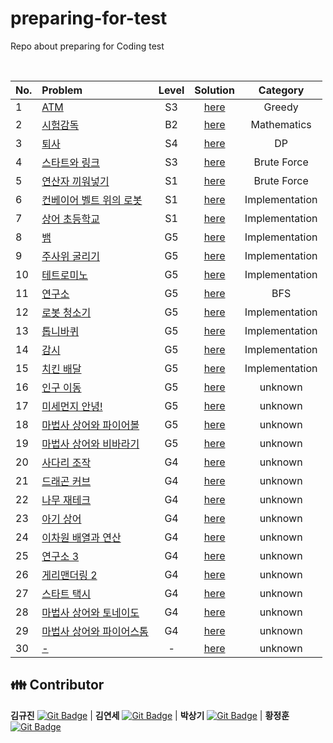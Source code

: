 # preparing-for-test
Repo about preparing for Coding test

<br>

|No.|Problem|Level|Solution|Category|
|:---|:---|:---:|:---:|:---:|
|1|[ATM](https://www.acmicpc.net/problem/11399)|S3|[here](./1)|Greedy|
|2|[시험감독](https://www.acmicpc.net/problem/13458)|B2|[here](./2)|Mathematics|
|3|[퇴사](https://www.acmicpc.net/problem/14501)|S4|[here](./3)|DP|
|4|[스타트와 링크](https://www.acmicpc.net/problem/14889)|S3|[here](./4)|Brute Force|
|5|[연산자 끼워넣기](https://www.acmicpc.net/problem/14888)|S1|[here](./5)|Brute Force|
|6|[컨베이어 벨트 위의 로봇](https://www.acmicpc.net/problem/20055)|S1|[here](./6)|Implementation|
|7|[상어 초등학교](https://www.acmicpc.net/problem/21608)|S1|[here](./7)|Implementation|
|8|[뱀](https://www.acmicpc.net/problem/3190)|G5|[here](./8)|Implementation|
|9|[주사위 굴리기](https://www.acmicpc.net/problem/14499)|G5|[here](./9)|Implementation|
|10|[테트로미노](https://www.acmicpc.net/problem/14500)|G5|[here](./10)|Implementation|
|11|[연구소](https://www.acmicpc.net/problem/14502)|G5|[here](./11)|BFS|
|12|[로봇 청소기](https://www.acmicpc.net/problem/14503)|G5|[here](./12)|Implementation|
|13|[톱니바퀴](https://www.acmicpc.net/problem/14891)|G5|[here](./13)|Implementation|
|14|[감시](https://www.acmicpc.net/problem/15683)|G5|[here](./14)|Implementation|
|15|[치킨 배달](https://www.acmicpc.net/problem/15686)|G5|[here](./15)|Implementation|
|16|[인구 이동](https://www.acmicpc.net/problem/16234)|G5|[here](./16)|unknown|
|17|[미세먼지 안녕!](https://www.acmicpc.net/problem/17144)|G5|[here](./17)|unknown|
|18|[마법사 상어와 파이어볼](https://www.acmicpc.net/problem/20056)|G5|[here](./18)|unknown|
|19|[마법사 상어와 비바라기](https://www.acmicpc.net/problem/21610)|G5|[here](./19)|unknown|
|20|[사다리 조작](https://www.acmicpc.net/problem/15684)|G4|[here](./20)|unknown|
|21|[드래곤 커브](https://www.acmicpc.net/problem/15685)|G4|[here](./21)|unknown|
|22|[나무 재테크](https://www.acmicpc.net/problem/16235)|G4|[here](./22)|unknown|
|23|[아기 상어](https://www.acmicpc.net/problem/16236)|G4|[here](./23)|unknown|
|24|[이차원 배열과 연산](https://www.acmicpc.net/problem/17140)|G4|[here](./24)|unknown|
|25|[연구소 3](https://www.acmicpc.net/problem/17142)|G4|[here](./25)|unknown|
|26|[게리맨더링 2](https://www.acmicpc.net/problem/17779)|G4|[here](./26)|unknown|
|27|[스타트 택시](https://www.acmicpc.net/problem/19238)|G4|[here](./27)|unknown|
|28|[마법사 상어와 토네이도](https://www.acmicpc.net/problem/20057)|G4|[here](./28)|unknown|
|29|[마법사 상어와 파이어스톰](https://www.acmicpc.net/problem/20058)|G4|[here](./29)|unknown|
|30|[-](link)|-|[here](./30)|unknown|


## 👪 Contributor

**김규진** [![Git Badge](http://img.shields.io/badge/-Github-black?style=flat-square&logo=github)](https://github.com/rolypolyvg295) | **김연세** [![Git Badge](http://img.shields.io/badge/-Github-black?style=flat-square&logo=github)](https://github.com/yskim1014) | **박상기** [![Git Badge](http://img.shields.io/badge/-Github-black?style=flat-square&logo=github)](https://github.com/sangki930) | **황정훈** [![Git Badge](http://img.shields.io/badge/-Github-black?style=flat-square&logo=github)](https://github.com/wjdgns7712)
